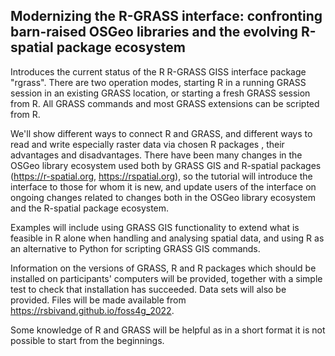 ## Modernizing the R-GRASS interface: confronting barn-raised OSGeo libraries and the evolving R-spatial package ecosystem

Introduces the current status of the R R-GRASS GISS interface package "rgrass". There are two operation modes, starting R in a running GRASS session in an existing GRASS location, or starting a fresh GRASS session from R. All GRASS commands and most GRASS extensions can be scripted from R.

We'll show different ways to connect R and GRASS, and different ways to read and write especially raster data via chosen R packages , their advantages and disadvantages. There have been many changes in the OSGeo library ecosystem used both by GRASS GIS and R-spatial packages (https://r-spatial.org, https://rspatial.org), so the tutorial will introduce the interface to those for whom it is new, and update users of the interface on ongoing changes related to changes both in the OSGeo library ecosystem and the R-spatial package ecosystem. 

Examples will include using GRASS GIS functionality to extend what is feasible in R alone when handling and analysing spatial data, and using R as an alternative to Python for scripting GRASS GIS commands.

Information on the versions of GRASS, R and R packages which should be installed on participants' computers will be provided, together with a simple test to check that installation has succeeded. Data sets will also be provided. Files will be made available from https://rsbivand.github.io/foss4g_2022. 

Some knowledge of R and GRASS will be helpful as in a short format it is not possible to start from the beginnings.

